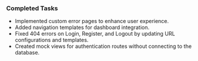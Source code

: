 ### Completed Tasks
- Implemented custom error pages to enhance user experience.
- Added navigation templates for dashboard integration.
- Fixed 404 errors on Login, Register, and Logout by updating URL configurations and templates.
- Created mock views for authentication routes without connecting to the database.
